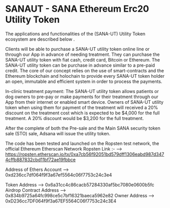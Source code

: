 # SANAUT - SANA Ethereum Erc20 Utility Token 

The applications and functionalities of the (SANA-UT) Utility Token ecosystem are described below .

Clients will be able to purchase a SANA-UT utility token online line or through our App in advance of needing treatment. They can purchase the SANA-UT utility token with fiat cash, credit card, Bitcoin or Ethereum. The SANA-UT utility token can be purchase in advance similar to a pre-paid credit. The core of our concept relies on the use of smart-contracts and the Ethereum blockchain and holochain to provide every SANA-UT token holder an open, immutable and efficient system in order to process the payments.

In-clinic treatment payment:
The SANA-UT utility token allows patients or dog owners to pre-pay or make payments for their treatment through our App from their internet or enabled smart device. Owners of SANA-UT utility token when using them for payment of the treatment will received a 20% discount on the treatment cost which is expected to be $4,000 for the full treatment. A 20% discount would be $3,200 for the full treatment.

After the complete of both the Pre-sale and the Main SANA security token sale (STO) sale, Adsana will issue the utility token.


The code has been tested and launched on the Ropsten test network, the official Ethereum Etherscan Network
Ropsten Link :-  -->   https://ropsten.etherscan.io/tx/0xa7cb56f92051bd579dff1306eabd987d3474cffb887832cbd11bf72ae19fbbce

Address of Ethers Account -->  0xd236cc7df064f9f3a67ef5564c06f7753c24c3e4

Token Address -->  0x6a31cc4c86cacb57284330af5bc7080e0600b5fc
Airdrop Contract Address -->  0x834b9725a64fc998ce5c7bf16321baeca5962e82
Owner Address -->  0xD236cc7DF064f9f3a67EF5564C06f7753c24c3E4
